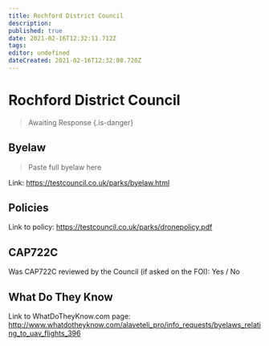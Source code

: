 ```yaml
---
title: Rochford District Council
description: 
published: true
date: 2021-02-16T12:32:11.712Z
tags: 
editor: undefined
dateCreated: 2021-02-16T12:32:08.720Z
---
```


# Rochford District Council
>  Awaiting Response
> {.is-danger}

## Byelaw
> Paste full byelaw here

Link:
https://testcouncil.co.uk/parks/byelaw.html

## Policies
Link to policy:
https://testcouncil.co.uk/parks/dronepolicy.pdf

## CAP722C

Was CAP722C reviewed by the Council (if asked on the FOI): Yes / No

## What Do They Know

Link to WhatDoTheyKnow.com page:
http://www.whatdotheyknow.com/alaveteli_pro/info_requests/byelaws_relating_to_uav_flights_396

